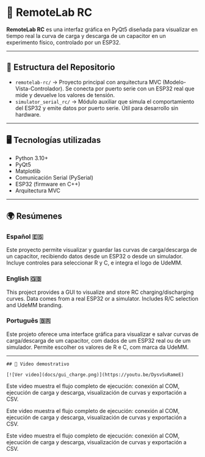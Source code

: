 # 🧪 RemoteLab RC

**RemoteLab RC** es una interfaz gráfica en PyQt5 diseñada para visualizar en tiempo real la curva de carga y descarga de un capacitor en un experimento físico, controlado por un ESP32.

---

## 📁 Estructura del Repositorio

- `remotelab-rc/` → Proyecto principal con arquitectura MVC (Modelo-Vista-Controlador). Se conecta por puerto serie con un ESP32 real que mide y devuelve los valores de tensión.
- `simulator_serial_rc/` → Módulo auxiliar que simula el comportamiento del ESP32 y emite datos por puerto serie. Útil para desarrollo sin hardware.

---

## 🖥️ Tecnologías utilizadas

- Python 3.10+
- PyQt5
- Matplotlib
- Comunicación Serial (PySerial)
- ESP32 (firmware en C++)
- Arquitectura MVC

---

## 🌍 Resúmenes

### Español 🇪🇸
Este proyecto permite visualizar y guardar las curvas de carga/descarga de un capacitor, recibiendo datos desde un ESP32 o desde un simulador. Incluye controles para seleccionar R y C, e integra el logo de UdeMM.

### English 🇬🇧
This project provides a GUI to visualize and store RC charging/discharging curves. Data comes from a real ESP32 or a simulator. Includes R/C selection and UdeMM branding.

### Português 🇧🇷
Este projeto oferece uma interface gráfica para visualizar e salvar curvas de carga/descarga de um capacitor, com dados de um ESP32 real ou de um simulador. Permite escolher os valores de R e C, com marca da UdeMM.

---

    
    ## 🎥 Video demostrativo

    [![Ver video](docs/gui_charge.png)](https://youtu.be/DysvSuRameE)

    


Este video muestra el flujo completo de ejecución: conexión al COM, ejecución de carga y descarga, visualización de curvas y exportación a CSV.


Este video muestra el flujo completo de ejecución: conexión al COM, ejecución de carga y descarga, visualización de curvas y exportación a CSV.

Este video muestra el flujo completo de ejecución: conexión al COM, ejecución de carga y descarga, visualización de curvas y exportación a CSV.

